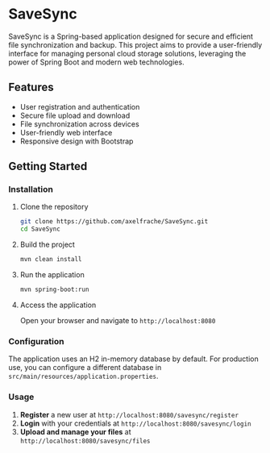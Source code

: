# SaveSync

SaveSync is a Spring-based application designed for secure and efficient file synchronization and backup. This project aims to provide a user-friendly interface for managing personal cloud storage solutions, leveraging the power of Spring Boot and modern web technologies.

## Features

- User registration and authentication
- Secure file upload and download
- File synchronization across devices
- User-friendly web interface
- Responsive design with Bootstrap

## Getting Started

### Installation

1. Clone the repository

    ```sh
    git clone https://github.com/axelfrache/SaveSync.git
    cd SaveSync
    ```

2. Build the project

    ```sh
    mvn clean install
    ```

3. Run the application

    ```sh
    mvn spring-boot:run
    ```

4. Access the application

   Open your browser and navigate to `http://localhost:8080`

### Configuration

The application uses an H2 in-memory database by default. For production use, you can configure a different database in `src/main/resources/application.properties`.

### Usage

1. **Register** a new user at `http://localhost:8080/savesync/register`
2. **Login** with your credentials at `http://localhost:8080/savesync/login`
3. **Upload and manage your files** at `http://localhost:8080/savesync/files`
